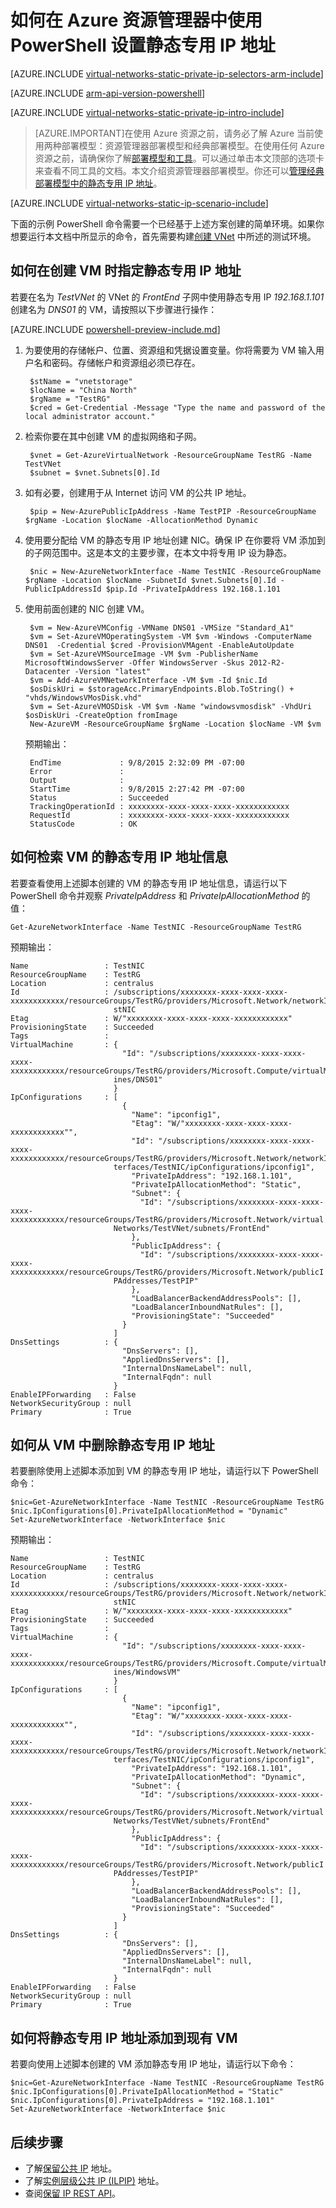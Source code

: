 <!-- ARM: tested -->

<properties 
   pageTitle="如何在 Azure 资源管理器中使用 PowerShell 设置静态专用 IP 地址 | Azure"
   description="了解静态专用 IP 地址以及如何在 Azure 资源管理器中使用 PowerShell 对其进行管理"
   services="virtual-network"
   documentationCenter="na"
   authors="telmosampaio"
   manager="carmonm"
   editor="tysonn"
   tags="azure-resource-manager"
/>
<tags
	ms.service="virtual-network"
	ms.date="02/23/2016"
	wacn.date=""/>

# 如何在 Azure 资源管理器中使用 PowerShell 设置静态专用 IP 地址

[AZURE.INCLUDE [virtual-networks-static-private-ip-selectors-arm-include](../includes/virtual-networks-static-private-ip-selectors-arm-include.md)]

[AZURE.INCLUDE [arm-api-version-powershell](../includes/arm-api-version-powershell.md)]

[AZURE.INCLUDE [virtual-networks-static-private-ip-intro-include](../includes/virtual-networks-static-private-ip-intro-include.md)]

>[AZURE.IMPORTANT]在使用 Azure 资源之前，请务必了解 Azure 当前使用两种部署模型：资源管理器部署模型和经典部署模型。在使用任何 Azure 资源之前，请确保你了解[部署模型和工具](/documentation/articles/azure-classic-rm)。可以通过单击本文顶部的选项卡来查看不同工具的文档。本文介绍资源管理器部署模型。你还可以[管理经典部署模型中的静态专用 IP 地址](/documentation/articles/virtual-networks-static-private-ip-classic-ps)。

[AZURE.INCLUDE [virtual-networks-static-ip-scenario-include](../includes/virtual-networks-static-ip-scenario-include.md)]

下面的示例 PowerShell 命令需要一个已经基于上述方案创建的简单环境。如果你想要运行本文档中所显示的命令，首先需要构建[创建 VNet](/documentation/articles/virtual-networks-create-vnet-arm-ps) 中所述的测试环境。

## 如何在创建 VM 时指定静态专用 IP 地址
若要在名为 *TestVNet* 的 VNet 的 *FrontEnd* 子网中使用静态专用 IP *192.168.1.101* 创建名为 *DNS01* 的 VM，请按照以下步骤进行操作：

[AZURE.INCLUDE [powershell-preview-include.md](../includes/powershell-preview-include.md)]

1. 为要使用的存储帐户、位置、资源组和凭据设置变量。你将需要为 VM 输入用户名和密码。存储帐户和资源组必须已存在。

		$stName = "vnetstorage"
		$locName = "China North"
		$rgName = "TestRG"
	    $cred = Get-Credential -Message "Type the name and password of the local administrator account."

3. 检索你要在其中创建 VM 的虚拟网络和子网。

	    $vnet = Get-AzureVirtualNetwork -ResourceGroupName TestRG -Name TestVNet	
	    $subnet = $vnet.Subnets[0].Id

4. 如有必要，创建用于从 Internet 访问 VM 的公共 IP 地址。

		$pip = New-AzurePublicIpAddress -Name TestPIP -ResourceGroupName $rgName -Location $locName -AllocationMethod Dynamic

5. 使用要分配给 VM 的静态专用 IP 地址创建 NIC。确保 IP 在你要将 VM 添加到的子网范围中。这是本文的主要步骤，在本文中将专用 IP 设为静态。

		$nic = New-AzureNetworkInterface -Name TestNIC -ResourceGroupName $rgName -Location $locName -SubnetId $vnet.Subnets[0].Id -PublicIpAddressId $pip.Id -PrivateIpAddress 192.168.1.101

6. 使用前面创建的 NIC 创建 VM。

		$vm = New-AzureVMConfig -VMName DNS01 -VMSize "Standard_A1"
		$vm = Set-AzureVMOperatingSystem -VM $vm -Windows -ComputerName DNS01  -Credential $cred -ProvisionVMAgent -EnableAutoUpdate
		$vm = Set-AzureVMSourceImage -VM $vm -PublisherName MicrosoftWindowsServer -Offer WindowsServer -Skus 2012-R2-Datacenter -Version "latest"
		$vm = Add-AzureVMNetworkInterface -VM $vm -Id $nic.Id
		$osDiskUri = $storageAcc.PrimaryEndpoints.Blob.ToString() + "vhds/WindowsVMosDisk.vhd"
		$vm = Set-AzureVMOSDisk -VM $vm -Name "windowsvmosdisk" -VhdUri $osDiskUri -CreateOption fromImage
		New-AzureVM -ResourceGroupName $rgName -Location $locName -VM $vm 

	预期输出：

		EndTime             : 9/8/2015 2:32:09 PM -07:00
		Error               : 
		Output              : 
		StartTime           : 9/8/2015 2:27:42 PM -07:00
		Status              : Succeeded
		TrackingOperationId : xxxxxxxx-xxxx-xxxx-xxxx-xxxxxxxxxxxx
		RequestId           : xxxxxxxx-xxxx-xxxx-xxxx-xxxxxxxxxxxx
		StatusCode          : OK 


## 如何检索 VM 的静态专用 IP 地址信息
若要查看使用上述脚本创建的 VM 的静态专用 IP 地址信息，请运行以下 PowerShell 命令并观察 *PrivateIpAddress* 和 *PrivateIpAllocationMethod* 的值：

	Get-AzureNetworkInterface -Name TestNIC -ResourceGroupName TestRG

预期输出：

	Name                 : TestNIC
	ResourceGroupName    : TestRG
	Location             : centralus
	Id                   : /subscriptions/xxxxxxxx-xxxx-xxxx-xxxx-xxxxxxxxxxxx/resourceGroups/TestRG/providers/Microsoft.Network/networkInterfaces/Te
	                       stNIC
	Etag                 : W/"xxxxxxxx-xxxx-xxxx-xxxx-xxxxxxxxxxxx"
	ProvisioningState    : Succeeded
	Tags                 : 
	VirtualMachine       : {
	                         "Id": "/subscriptions/xxxxxxxx-xxxx-xxxx-xxxx-xxxxxxxxxxxx/resourceGroups/TestRG/providers/Microsoft.Compute/virtualMach
	                       ines/DNS01"
	                       }
	IpConfigurations     : [
	                         {
	                           "Name": "ipconfig1",
	                           "Etag": "W/"xxxxxxxx-xxxx-xxxx-xxxx-xxxxxxxxxxxx"",
	                           "Id": "/subscriptions/xxxxxxxx-xxxx-xxxx-xxxx-xxxxxxxxxxxx/resourceGroups/TestRG/providers/Microsoft.Network/networkIn
	                       terfaces/TestNIC/ipConfigurations/ipconfig1",
	                           "PrivateIpAddress": "192.168.1.101",
	                           "PrivateIpAllocationMethod": "Static",
	                           "Subnet": {
	                             "Id": "/subscriptions/xxxxxxxx-xxxx-xxxx-xxxx-xxxxxxxxxxxx/resourceGroups/TestRG/providers/Microsoft.Network/virtual
	                       Networks/TestVNet/subnets/FrontEnd"
	                           },
	                           "PublicIpAddress": {
	                             "Id": "/subscriptions/xxxxxxxx-xxxx-xxxx-xxxx-xxxxxxxxxxxx/resourceGroups/TestRG/providers/Microsoft.Network/publicI
	                       PAddresses/TestPIP"
	                           },
	                           "LoadBalancerBackendAddressPools": [],
	                           "LoadBalancerInboundNatRules": [],
	                           "ProvisioningState": "Succeeded"
	                         }
	                       ]
	DnsSettings          : {
	                         "DnsServers": [],
	                         "AppliedDnsServers": [],
	                         "InternalDnsNameLabel": null,
	                         "InternalFqdn": null
	                       }
	EnableIPForwarding   : False
	NetworkSecurityGroup : null
	Primary              : True

## 如何从 VM 中删除静态专用 IP 地址
若要删除使用上述脚本添加到 VM 的静态专用 IP 地址，请运行以下 PowerShell 命令：
	
	$nic=Get-AzureNetworkInterface -Name TestNIC -ResourceGroupName TestRG
	$nic.IpConfigurations[0].PrivateIpAllocationMethod = "Dynamic"
	Set-AzureNetworkInterface -NetworkInterface $nic

预期输出：

	Name                 : TestNIC
	ResourceGroupName    : TestRG
	Location             : centralus
	Id                   : /subscriptions/xxxxxxxx-xxxx-xxxx-xxxx-xxxxxxxxxxxx/resourceGroups/TestRG/providers/Microsoft.Network/networkInterfaces/Te
	                       stNIC
	Etag                 : W/"xxxxxxxx-xxxx-xxxx-xxxx-xxxxxxxxxxxx"
	ProvisioningState    : Succeeded
	Tags                 : 
	VirtualMachine       : {
	                         "Id": "/subscriptions/xxxxxxxx-xxxx-xxxx-xxxx-xxxxxxxxxxxx/resourceGroups/TestRG/providers/Microsoft.Compute/virtualMach
	                       ines/WindowsVM"
	                       }
	IpConfigurations     : [
	                         {
	                           "Name": "ipconfig1",
	                           "Etag": "W/"xxxxxxxx-xxxx-xxxx-xxxx-xxxxxxxxxxxx"",
	                           "Id": "/subscriptions/xxxxxxxx-xxxx-xxxx-xxxx-xxxxxxxxxxxx/resourceGroups/TestRG/providers/Microsoft.Network/networkIn
	                       terfaces/TestNIC/ipConfigurations/ipconfig1",
	                           "PrivateIpAddress": "192.168.1.101",
	                           "PrivateIpAllocationMethod": "Dynamic",
	                           "Subnet": {
	                             "Id": "/subscriptions/xxxxxxxx-xxxx-xxxx-xxxx-xxxxxxxxxxxx/resourceGroups/TestRG/providers/Microsoft.Network/virtual
	                       Networks/TestVNet/subnets/FrontEnd"
	                           },
	                           "PublicIpAddress": {
	                             "Id": "/subscriptions/xxxxxxxx-xxxx-xxxx-xxxx-xxxxxxxxxxxx/resourceGroups/TestRG/providers/Microsoft.Network/publicI
	                       PAddresses/TestPIP"
	                           },
	                           "LoadBalancerBackendAddressPools": [],
	                           "LoadBalancerInboundNatRules": [],
	                           "ProvisioningState": "Succeeded"
	                         }
	                       ]
	DnsSettings          : {
	                         "DnsServers": [],
	                         "AppliedDnsServers": [],
	                         "InternalDnsNameLabel": null,
	                         "InternalFqdn": null
	                       }
	EnableIPForwarding   : False
	NetworkSecurityGroup : null
	Primary              : True

## 如何将静态专用 IP 地址添加到现有 VM
若要向使用上述脚本创建的 VM 添加静态专用 IP 地址，请运行以下命令：

	$nic=Get-AzureNetworkInterface -Name TestNIC -ResourceGroupName TestRG
	$nic.IpConfigurations[0].PrivateIpAllocationMethod = "Static"
	$nic.IpConfigurations[0].PrivateIpAddress = "192.168.1.101"
	Set-AzureNetworkInterface -NetworkInterface $nic

## 后续步骤

- 了解[保留公共 IP](/documentation/articles/virtual-networks-reserved-public-ip) 地址。
- 了解[实例层级公共 IP (ILPIP)](/documentation/articles/virtual-networks-instance-level-public-ip) 地址。
- 查阅[保留 IP REST API](https://msdn.microsoft.com/zh-cn/library/azure/dn722420.aspx)。

<!---HONumber=Mooncake_1221_2015-->